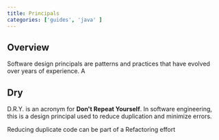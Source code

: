 ```yaml
---
title: Principals
categories: ['guides', 'java' ]
---
```


## Overview

Software design principals are patterns and practices that have evolved over years of experience. A

## Dry

D.R.Y. is an acronym for **Don't Repeat Yourself**. In software engineering, this is a design principal used to reduce duplication and minimize errors.

Reducing duplicate code can be part of a Refactoring effort
